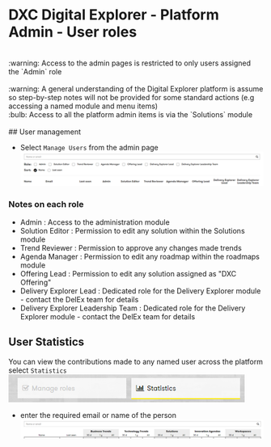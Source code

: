 # DXC Digital Explorer - Platform Admin - User roles
<br>
:warning: Access to the admin pages is restricted to only users assigned the `Admin` role<br>
<br>
:warning: A general understanding of the Digital Explorer platform is assume so step-by-step notes will not be provided for some standard actions (e.g accessing a named module and menu items)
<br>
:bulb: Access to all the platform admin items is via the `Solutions` module
<br>
<br>
## User management

- Select `Manage Users` from the admin page
![image](images/users.png)<br>


### Notes on each role

- Admin : Access to the administration module
- Solution Editor : Permission to edit any solution within the Solutions module
- Trend Reviewer : Permission to approve any changes made trends
- Agenda Manager : Permission to edit any roadmap within the roadmaps module
- Offering Lead : Permission to edit any solution assigned as "DXC Offering"
- Delivery Explorer Lead : Dedicated role for the Delivery Explorer module - contact the DelEx team for details
- Delivery Explorer Leadership Team : Dedicated role for the Delivery Explorer module - contact the DelEx team for details


## User Statistics

You can view the contributions made to any named user across the platform<br>
select `Statistics`<br>
![image](images/users2.png)<br>
- enter the required email or name of the person<br>
![image](images/users1.png)<br>